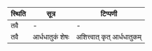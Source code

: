 | स्थिति | सूत्र | टिप्पणी |
| ----- | ------- | ------ |
| तवै | - | - |
| तवै | आर्धधातुकं शेषः | अशित्त्वात् कृत् आर्धधातुकम् |
